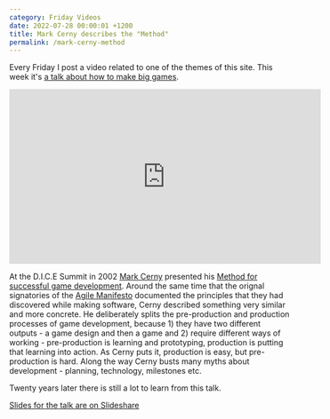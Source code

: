 ```yaml
---
category: Friday Videos
date: 2022-07-28 00:00:01 +1200
title: Mark Cerny describes the "Method"
permalink: /mark-cerny-method
---
```

Every Friday I post a video related to one of the themes of this site. This week it's [a talk about how to make big games](https://youtu.be/QOAW9ioWAvE).

<iframe width="560" height="315" src="https://www.youtube-nocookie.com/embed/QOAW9ioWAvE" title="YouTube video player" frameborder="0" allow="accelerometer; autoplay; clipboard-write; encrypted-media; gyroscope; picture-in-picture" allowfullscreen></iframe>



At the D.I.C.E Summit in 2002 [Mark Cerny](https://en.wikipedia.org/wiki/Mark_Cerny) presented his [Method for successful game development](https://youtu.be/QOAW9ioWAvE). Around the same time that the orignal signatories of the [Agile Manifesto](https://agilemanifesto.org/) documented the principles that they had discovered while making software, Cerny described something very similar and more concrete. He deliberately splits the pre-production and production processes of game development, because 1) they have two different outputs - a game design and then a game and 2) require different ways of working - pre-production is learning and prototyping, production is putting that learning into action. As Cerny puts it, production is easy, but pre-production is hard. Along the way Cerny busts many myths about development - planning, technology, milestones etc.

Twenty years later there is still a lot to learn from this talk.

[Slides for the talk are on Slideshare](https://www.slideshare.net/holtt/cerny-method)